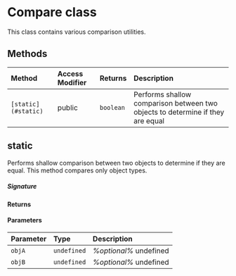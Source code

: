 # Compare class

This class contains various comparison utilities. 






## Methods

| Method	   | Access Modifier | Returns	| Description|
|:-------------|:----|:-------|:-----------|
|`[static](#static) `     | public | `boolean` | Performs shallow comparison between two objects to determine if they are equal |




## static

Performs shallow comparison between two objects to determine if they are equal. This method compares 
only object types. 


##### Signature

#### Returns

#### Parameters


| Parameter	   | Type    | Description |
|:-------------|:---------------|:------------|
| `objA `    | `undefined` | _%optional%_ undefined |
| `objB `    | `undefined` | _%optional%_ undefined |

